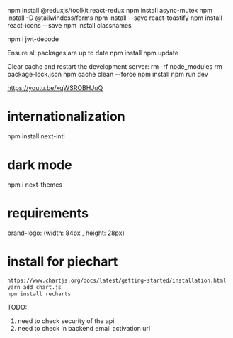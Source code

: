 npm install @reduxjs/toolkit react-redux
npm install async-mutex
npm install -D @tailwindcss/forms
npm install --save react-toastify
npm install react-icons --save
npm install classnames

npm i jwt-decode

Ensure all packages are up to date
npm install
npm update

Clear cache and restart the development server:
rm -rf node_modules
rm package-lock.json
npm cache clean --force
npm install
npm run dev

https://youtu.be/xqWSROBHJuQ


# internationalization
npm install next-intl

# dark mode
npm i next-themes

# requirements
brand-logo: (width: 84px , height: 28px)

# install for piechart
```sh
https://www.chartjs.org/docs/latest/getting-started/installation.html
yarn add chart.js
npm install recharts
```
TODO:
1. need to check security of the api
2. need to check in backend email activation url
   
